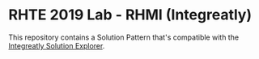 # RHTE 2019 Lab - RHMI (Integreatly)

This repository contains a Solution Pattern that's compatible with the
[Integreatly Solution Explorer](https://github.com/integr8ly/tutorial-web-app).
